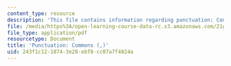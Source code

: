 ```yaml
---
content_type: resource
description: 'This file contains information regarding punctuation: Commons (,).'
file: /media/https%3A/open-learning-course-data-rc.s3.amazonaws.com/21g-228-advanced-workshop-in-writing-for-social-sciences-and-architecture-els-spring-2007/243f1c1218743e28ebf8cc07a7f4824a_MIT21G.228S07_punctuation.pdf
file_type: application/pdf
resourcetype: Document
title: 'Punctuation: Commons (,)'
uid: 243f1c12-1874-3e28-ebf8-cc07a7f4824a
---
```

